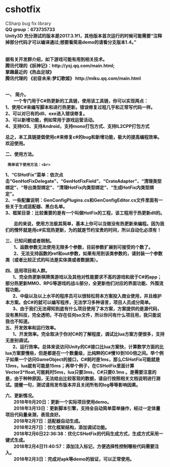 

<h1><a id="cshotfix_0"></a>cshotfix</h1>
CSharp bug fix library <br>
<b>QQ group：673735733</b><br>
<b>Unity3D 充分测试的版本是2017.3.1f1，其他版本首次运行的时候可能需要“注释掉部分代码才可以编译通过;想要看简易demo的请看分支版本1.4。”<b><br><br><br>
<b>据有关开发群介绍，如下游戏可能有用到相关技术。<br>
        腾讯代理的《妖神记》：http://ysj.qq.com/main.html;<br>
        掌趣最近的《热血足球》<br>
        腾讯代理的 《初音未来:梦幻歌姬》 http://miku.qq.com/main.html</b><br><br>
        
 **一、 简介。**<br>
&nbsp; &nbsp; &nbsp; &nbsp; 一个专门用于C#热更新的工具链，使用该工具链，你可以实现两点：<br>
1、<b>使用C#来编写脚本和进行热更新。错误修复过程几乎和正常写代码一样。</b><br>
2、<b>可以对已有的dll、exe进入错误修复。</b><br>
3、<b>可以新增功能，例如常用于游戏运营活动</b>。<br>
4、<b>支持IOS、支持Android，支持mono打包方式、支持IL2CPP打包方式</b><br>

总之，本工具链提倡使用<b>c#来修复c#的bug和新增功能，极大的提高编程效率</b>。欢迎使用。

**二、使用方法。**<br>

     简单说下使用方法：<br>
   1、“CSHotFix”菜单：依次点击“GenHotFixDelegate”、“GenHotFixField”、“CrateAdapter”、“清理类型绑定”、“导出类型绑定”、“清理HotFix内类型绑定”、“生成HotFix内类型绑定”。<br>
   2、一些配置说明：GenConfigPlugins.cs和GenConfigEditor.cs文件里面有一些关于生成适配器、黑白名单。<br>
   3、框架目录：比较重要的是有一个叫做HotFix的工程，该工程用于热更新dll的。<br>

&nbsp; &nbsp; &nbsp; &nbsp; 总的来说，使用方法极其简单，基本上你可以当做没有热更新来编程。因为我们的情怀就是用c#实现热更新，为的就是节约宝贵的时间，所以自动化必须有！

 
**三、已知问题或者限制。**<br>
&nbsp; &nbsp; &nbsp; &nbsp; 1、函数参数无法使用无限多个参数，目前参数扩展到可接受的个数了。<br>
&nbsp; &nbsp; &nbsp; &nbsp; 2、无法支持函数的ref和out参数，如果有用到该类参数的，请封装一个参数类（或者比较正式的叫法是实体类或者数据类）。

**四、适用项目和人群。**<br>
&nbsp; &nbsp; &nbsp; &nbsp;1、完全热更新棋牌类游戏以及其他对性能要求不高的游戏和居于C#的app；部分热更新MMO、RPG等游戏的战斗部分，全更新他们对应的界面功能、外围流程功能。<br>
&nbsp; &nbsp; &nbsp; &nbsp;2、中级以及以上水平的程序员可以很轻松将本方案投入商业使用，并且维护本方案。会C#的就可以编写程序，无法学习多种语言，项目人员成分简单。<br>
&nbsp; &nbsp; &nbsp; &nbsp;3、由于我们无法得知到底有什么项目使用了本方案，方案提供的是源代码，没有黑科技，完全透明，不存在任何so文件，所以你问有什么项目用，我只能说我也不知道。<br>
**五、开发效率和运行效率。**<br>
&nbsp; &nbsp; &nbsp; &nbsp;1、开发效率。完全取决于你对C#的了解程度，调试比lua方案方便很多，支持无差别调试。<br>
&nbsp; &nbsp; &nbsp; &nbsp;2、运行效率。总体来说访问Unity的C#接口比lua方案快，计算数学方面的比lua方案要慢些，但是都是在一个数量级，比纯粹的C#慢10到100倍之间。举个例子如果一个访问GameObject的接口，C#耗时是1ms，那么CSHotFix可能就是13ms，lua就有可能是15ms；再举个例子，在CSHotFix里面计算Vector3*float,可能耗时5ms，lua只要3ms，C#只要0.1ms 。是需要注意的是，由于种种原因，无法给出比较客观的数据，请自行按照相关文档说明进行测试。提醒一句，测试请用发布版本并且关闭所有的log等等影响因素。<br>

**六、更新情况。**<br>
&nbsp; &nbsp; &nbsp; &nbsp; 2018年9月20日：更新一个实际项目使用demo。<br>
&nbsp; &nbsp; &nbsp; &nbsp; 2018年3月13日：更新脚本引擎，支持全自动简单菜单操作，经过一定体量项目代码量亲测，表现良好。<br>
&nbsp; &nbsp; &nbsp; &nbsp; 2018年2月7日：适配器自动生成。<br>
&nbsp; &nbsp; &nbsp; &nbsp; 2018年2月7日：优化框架结构，添加调试功能。<br>
&nbsp; &nbsp; &nbsp; &nbsp; 2018年2月6日22:36:38：优化CSHotFix的代码生成方式，生成方式采用一键式生成。<br>
&nbsp; &nbsp; &nbsp; &nbsp; 2018年2月4日11:40:57：添加注入标记，方便选择性控制哪些代码需要注入。<br>
&nbsp; &nbsp; &nbsp; &nbsp;  2018年2月3日：完成对apk等demo的验证，可以正常使用。<br>
